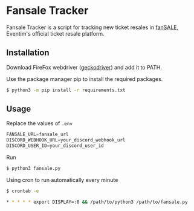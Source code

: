 # Fansale Tracker

Fansale Tracker is a script for tracking new ticket resales in [fanSALE](https://www.fansale.de/fansale/), Eventim's official ticket resale platform.

## Installation

Download FireFox webdriver ([geckodriver](https://github.com/mozilla/geckodriver/releasesk)) and add it to PATH.

Use the package manager pip to install the required packages.

```sh
$ python3 -m pip install -r requirements.txt
```

## Usage

Replace the values of `.env`
```jsx
FANSALE_URL=fansale_url
DISCORD_WEBHOOK_URL=your_discord_webhook_url
DISCORD_USER_ID=your_discord_user_id
```

Run
```sh
$ python3 fansale.py
```

Using cron to run automatically every minute
```sh
$ crontab -e
```
```sh
* * * * * export DISPLAY=:0 && /path/to/python3 /path/to/fansale.py
```